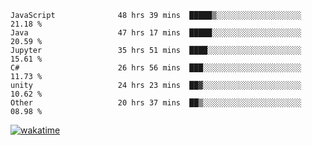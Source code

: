 <!--START_SECTION:waka-->

```text
JavaScript              48 hrs 39 mins  █████▒░░░░░░░░░░░░░░░░░░░   21.18 %
Java                    47 hrs 17 mins  █████░░░░░░░░░░░░░░░░░░░░   20.59 %
Jupyter                 35 hrs 51 mins  ████░░░░░░░░░░░░░░░░░░░░░   15.61 %
C#                      26 hrs 56 mins  ███░░░░░░░░░░░░░░░░░░░░░░   11.73 %
unity                   24 hrs 23 mins  ██▓░░░░░░░░░░░░░░░░░░░░░░   10.62 %
Other                   20 hrs 37 mins  ██▒░░░░░░░░░░░░░░░░░░░░░░   08.98 %
```

<!--END_SECTION:waka-->
[![wakatime](https://wakatime.com/badge/user/6c2f442e-41b4-42e3-bc06-d5d8203ad1da.svg)](https://wakatime.com/@6c2f442e-41b4-42e3-bc06-d5d8203ad1da)
